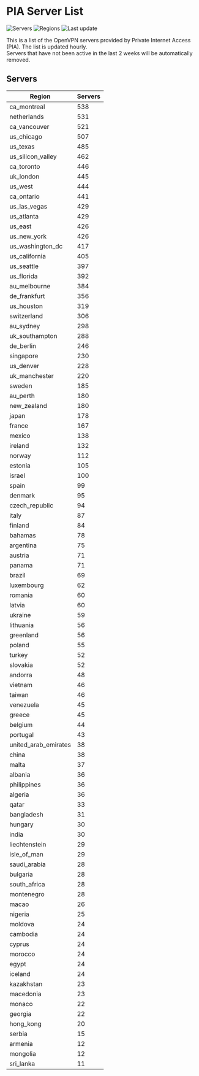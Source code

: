 # PIA Server List

![Servers](https://img.shields.io/badge/servers-15,015-blue)
![Regions](https://img.shields.io/badge/regions-97-blue)
![Last update](https://img.shields.io/badge/last_updated-Tue_Apr_30_23:02:24_UTC_2024-blue)

This is a list of the OpenVPN servers provided by Private Internet Access (PIA). The list is updated hourly. </br>
Servers that have not been active in the last 2 weeks will be automatically removed.

## Servers
| Region               | Servers |
|----------------------|---------|
| ca_montreal | 538 |
| netherlands | 531 |
| ca_vancouver | 521 |
| us_chicago | 507 |
| us_texas | 485 |
| us_silicon_valley | 462 |
| ca_toronto | 446 |
| uk_london | 445 |
| us_west | 444 |
| ca_ontario | 441 |
| us_las_vegas | 429 |
| us_atlanta | 429 |
| us_east | 426 |
| us_new_york | 426 |
| us_washington_dc | 417 |
| us_california | 405 |
| us_seattle | 397 |
| us_florida | 392 |
| au_melbourne | 384 |
| de_frankfurt | 356 |
| us_houston | 319 |
| switzerland | 306 |
| au_sydney | 298 |
| uk_southampton | 288 |
| de_berlin | 246 |
| singapore | 230 |
| us_denver | 228 |
| uk_manchester | 220 |
| sweden | 185 |
| au_perth | 180 |
| new_zealand | 180 |
| japan | 178 |
| france | 167 |
| mexico | 138 |
| ireland | 132 |
| norway | 112 |
| estonia | 105 |
| israel | 100 |
| spain | 99 |
| denmark | 95 |
| czech_republic | 94 |
| italy | 87 |
| finland | 84 |
| bahamas | 78 |
| argentina | 75 |
| austria | 71 |
| panama | 71 |
| brazil | 69 |
| luxembourg | 62 |
| romania | 60 |
| latvia | 60 |
| ukraine | 59 |
| lithuania | 56 |
| greenland | 56 |
| poland | 55 |
| turkey | 52 |
| slovakia | 52 |
| andorra | 48 |
| vietnam | 46 |
| taiwan | 46 |
| venezuela | 45 |
| greece | 45 |
| belgium | 44 |
| portugal | 43 |
| united_arab_emirates | 38 |
| china | 38 |
| malta | 37 |
| albania | 36 |
| philippines | 36 |
| algeria | 36 |
| qatar | 33 |
| bangladesh | 31 |
| hungary | 30 |
| india | 30 |
| liechtenstein | 29 |
| isle_of_man | 29 |
| saudi_arabia | 28 |
| bulgaria | 28 |
| south_africa | 28 |
| montenegro | 28 |
| macao | 26 |
| nigeria | 25 |
| moldova | 24 |
| cambodia | 24 |
| cyprus | 24 |
| morocco | 24 |
| egypt | 24 |
| iceland | 24 |
| kazakhstan | 23 |
| macedonia | 23 |
| monaco | 22 |
| georgia | 22 |
| hong_kong | 20 |
| serbia | 15 |
| armenia | 12 |
| mongolia | 12 |
| sri_lanka | 11 |